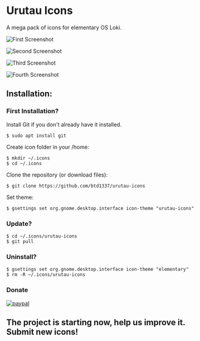 # Urutau Icons

A mega pack of icons for elementary OS Loki.

![First Screenshot](https://raw.githubusercontent.com/btd1337/elementary-full-icon-theme/master/preview/img1.jpeg)  

![Second Screenshot](https://raw.githubusercontent.com/btd1337/elementary-full-icon-theme/master/preview/img2.jpeg)

![Third Screenshot](https://raw.githubusercontent.com/btd1337/elementary-full-icon-theme/master/preview/img3.png)

![Fourth Screenshot](https://raw.githubusercontent.com/btd1337/elementary-full-icon-theme/master/preview/img4.png)  

## Installation:

### First Installation?

Install Git if you don't already have it installed.

    $ sudo apt install git

Create icon folder in your /home:  

    $ mkdir ~/.icons
    $ cd ~/.icons

Clone the repository (or download files):  

    $ git clone https://github.com/btd1337/urutau-icons

Set theme:  

    $ gsettings set org.gnome.desktop.interface icon-theme "urutau-icons"

### Update?

    $ cd ~/.icons/urutau-icons
    $ git pull

### Uninstall?

    $ gsettings set org.gnome.desktop.interface icon-theme "elementary"
    $ rm -R ~/.icons/urutau-icons

### Donate

[![paypal](https://www.paypalobjects.com/en_US/i/btn/btn_donateCC_LG.gif)](https://www.paypal.com/cgi-bin/webscr?cmd=_donations&business=X85LVKF3HYPZL&lc=US&item_name=btd1337&item_number=elementary%2dicons&currency_code=USD&bn=PP%2dDonationsBF%3abtn_donateCC_LG%2egif%3aNonHosted)

## The project is starting now, help us improve it. Submit new icons!
